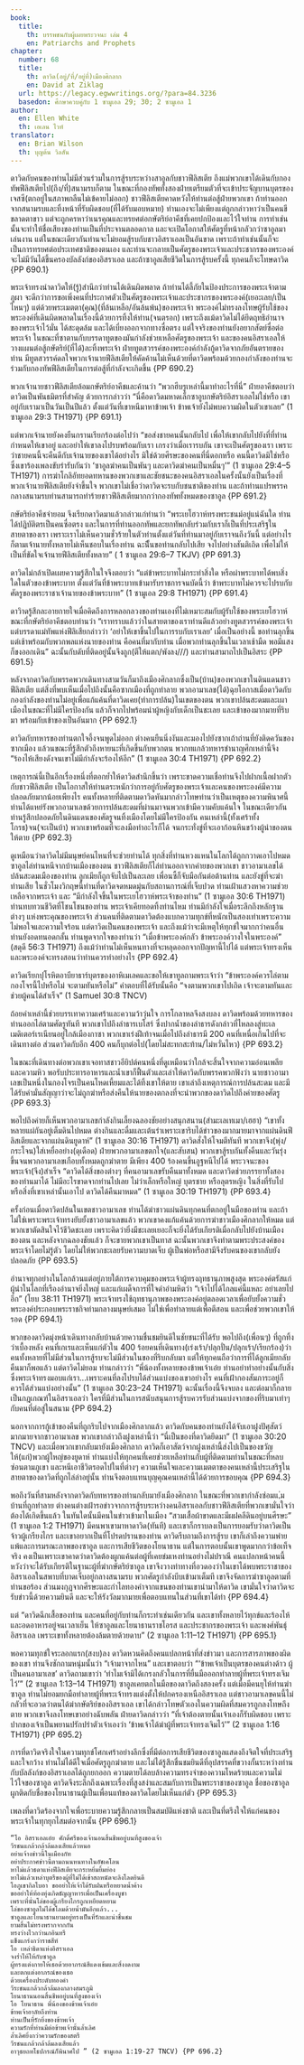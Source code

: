 ```yaml
---
book:
  title:
    th: บรรพชนกับผู้เผยพระวจนะ เล่ม 4
    en: Patriarchs and Prophets
chapter:
  number: 68
  title:
    th: ดาวิด(อยู่/ที่/อยู่ที่)เมืองศิกลาก
    en: David at Ziklag
  url: https://legacy.egwwritings.org/?para=84.3236
  basedon: ศึกษาควบคู่กับ 1 ซามูเอล 29; 30; 2 ซามูเอล 1
author:
  en: Ellen White
  th: เอเลน ไวท์
translator:
  en: Brian Wilson
  th: บุญต้น วิลสัน
---
```


ดาวิดกับคนของท่านไม่มีส่วนร่วมในการสู้รบระหว่างสาอูลกับชาวฟีลิสเตีย ถึงแม่พวกเขาได้เดินกับกองทัพฟีลิสเตียไป(ถึง/ที่)สนามรบก็ตาม ในขณะที่กองทัพทั้งสองฝ่ายเตรียมตัวที่จะเข้าประจัญบานบุตรของเจสซี(ตกอยู่ในสภาพกลืนไม่เข้คายไม่ออก) ชาวฟีลิสเตียคาดหวังให้ท่านต่อสู้ฝ่ายพวกเขา ถ้าท่านออกจากสนามรบและทิ้งหน้าที่รับผิดชอบ(ที่ได้รับมอบหมาย) ท่านเองจะไม่เพียงแต่ถูกกล่าวหาว่าเป็นคนขีขลาดตาขาว แต่จะถูกครหาว่าเนรคุณและทรยศต่อกษัตริย์อาคีชที่เคยปกป้องและไว้ใจท่าน การทำเช่นนั้นจะทำให้ชื่อเสียงของท่านเป็นที่ประจานตลอดกาล และจะเปิดโอกาสให้ศัตรูที่หน้ากลัวกว่าซาอูลมาเล่นงาน แต่ในขณะเดียวกันท่านจะไม่ยอมสู้รบกับชาวอิสราเอลเป็นอันขาด เพราะถ้าทำเช่นนั้นก็จะเป็นการทรยศต่อประเทศชาติของตนเอง และท่านจะกลายเป็นศัตรูของพระเจ้าและประชากรของพระองค์ จะไม่มีวันได้ขึ้นครองบัลลังก์ของอิสราเอล และถ้าซาอูลเสียชีวิตในการสู้รบครั้งนี้ ทุกคนก็จะโทษดาวิด {PP 690.1}

พระเจ้าทรงนำดาวิดให้(รู้)สำนึกว่าท่านได้เดินผิดพลาด ถ้าท่านได้ลี้ภัยในป้องประการของพระเจ้าตามภูผา จะดีกว่าการขอเพิ่งคนที่ประกาศตัวเป็นศัตรูของพระเจ้าและประชากรของพระองค์(เยอะเลย/เป็นไหนๆ) แต่ด้วยพระเมตตา(คุณ)(ที่ล้นเหลือ/อันล้นพ้น)ของพระเจ้า พระองค์ไม่ทรงลงโทษผู้รับใช้ของพระองค์ที่เดินผิดพลาดในเรื่องนี้ด้วยการทิ้งให้ท่าน(จนตรอก) เพราะถึงแม้ดาวิดไม่ได้ยึดฤทธิอำนาจของพระเจ้าไว้มั่น ได้สะดุดล้ม และได้เบี่ยงออกจากทางซื่อตรง แต่ใจจริงของท่านยังอยากสัตย์ซื่อต่อพระเจ้า ในขณะที่ซาตานกับบรรดาทูตของมันกำลังช่วยเหลือศัตรูของพระเจ้า และของคนอิสราเอลให้วางแผนต่อสู้กษัตริย์(ที่ได้)ละทิ้งพระเจ้า ฝ่ายทูตสวรรค์ของพระองค์กำลังกู้ดาวิดจากภัยอันตรายของท่าน มีทูตสวรรค์ดลใจพวกเจ้านายฟีลิสเตียให้คัดค้านไม่เห็นด้วยที่ดาวิดพร้อมด้วยกองกำลังของท่านจะร่วมกับกองทัพฟีลิสเตียในการต่อสู้ที่กำลังจะเกิดขึ้น {PP 690.2}

พวกเจ้านายชาวฟีลิสเตียล้อมกษัตริย์อาคีชและค้านว่า “พวกฮีบรูเหล่านี้มาทำอะไรที่นี่” ฝ่ายอาคีชตอบว่าดาวิดเป็นพันธมิตรที่สำคัญ  ด้วยการกล่าวว่า “นี่คือดาวิดมหาดเล็กซาอูบกษัตริย์อิสราเอลไม่ใช่หรือ เขาอยู่กับเรามาเป็นวันเป็นปีแล้ว ตั้งแต่วันที่เขาหนีมาหาข้าพเจ้า ข้าพเจ้ายังไม่พบความผิดในตัวเขาเลย” (1 ซามูเอล 29:3 TH1971) {PP 691.1}

แต่พวกเจ้านายยังคงยืนกรานเรียกร้องต่อไปว่า “ขอส่งชายคนนั้นกลับไป เพื่อให้เขากลับไปยังที่ที่ท่านกำหนดให้เขาอยู่ และอย่าให้เขาลงไปรบพร้อมกับเรา เกรงว่าเมื่อเรารบกัน เขาจะเป็นศัตรูของเรา เพราะว่าชายคนนี้จะคืนดีกับเจ้านายของเขาได้อย่างไร มิใช่ด้วยศีรษะของคนที่นี่ดอกหรือ คนนี้ดาวิดมิใช่หรือ ซึ่งเขาร้องเพลงขับรำรับกันว่า ‘ซาอูลฆ่าคนเป็นพันๆ และดาวิดฆ่าคนเป็นหมื่นๆ’” (1 ซามูเอล 29:4–5 TH1971) การฆ่าโกลิอัทยอดทหานของพวกเขาและชัยชนะของคนอิสราเอลในครั้งนั้นยังเป็นเรื่องที่พวกเจ้านายฟีลิสเตียยังจำขึ้นใจ พวกเขาไม่เชื่อว่าดาวิดจะรบกับชนชาติของท่าน และถ้าท่านแปรพรรคกลางสนามรบท่านสามารถทำร้ายชาวฟีลิสเตียมากกว่ากองทัพทั้งหมดของซาอูล {PP 691.2}

กษัตริย์อาคีชจำยอม จึงเรียกดาวิดมาแล้วกล่าวแก่ท่านว่า “พระเยโฮวาห์ทรงพระชนม์อยู่แน่ฉันใด ท่านได้ปฏิบัติตรเป็นคนซื่อตรง และในการที่ท่านออกทัพและยกทัพกลับร่วมกับเราก็เป็นที่ประเสริฐในสายตาของเรา เพราะเราไม่เห็นความชั่วร้ายในตัวท่านตั้งแต่วันที่ท่านมาอยู่กับเราจนถึงวันนี้ แต่อย่างไรก็ตามเจ้านายทั้งหลายไม่เห็นชอบในเรื่องท่าน ฉะนีั้นขอท่านกลับไปเสีย จงไปอย่างสันติเถิด เพื่อไม่ให้เป็นที่ขัดใจเจ้านายฟีลิสเตียทั้งหลาย” ( 1 ซามูเอล 29:6–7 TKJV) {PP 691.3}

ดาวิดไม่กล้าเปิดเผยความรู้สึกในใจจึงตอบว่า “แต่ข้าพระบาทไม่กระทำสิ่งใด หรือผ่าพระบาทได้พบสิ่งใดในตัวของข้าพระบาท ตั้งแต่วันที่ข้าพระบาทเข้ามารับราชการจนบัดนี้ว่า ข้าพระบาทไม่ควรจะไปรบกับศัตรูของพระราชาเจ้านายของข้าพระบาท” (1 ซามูเอล 29:8 TH1971) {PP 691.4}

ดาวิาดรู้สึกละอายกายใจเมื่อคิดถึงการหลอกลวงของท่านเองที่ไม่เหมาะสมกับผู้รับใช้ของพระเยโฮวาห์ ขณะที่กษัตริย์อาคีชตอบท่านว่า “เราทราบแล้วว่าในสายตาของเราท่านดีแล้วอย่างทูตสวรรค์ของพระเจ้า แต่บรรดาแม่ทัพแห่งฟีลิเสียกล่าวว่า ‘อย่าให้เขาขึ้นไปในการรบกับเราเลย’ เมื่อเป็นอย่างนี้ ขอท่านลุกขึ้นแต่เช้าพร้อมกับพวกพลแห่งนายของท่าน คือคนที่มากับท่าน เมื่อพวกท่านลุกขึ้นในเวลาเช้ามืด พอมีแสงก็ขงออกเดิน” ฉะนั้นกับดับที่ติดอยู่นั้นจึงถูก(ตีให้แตก/พังลง///) และท่านสามาถไปเป็นอิสระ {PP 691.5}

หลังจากดาวิดกับพรรคพวกเดินทางสามวันก็มาถึงเมืองศิกลากซึ่งเป็น(บ้าน)ของพวกเขาในดินแดนชาวฟีลิสเตีย แต่สิ่งที่พบเห็นเมื่อไปถึงนั้นคือซากเมืองที่ถูกทำลาย พวกอามาเลข(ได้)ฉุยโอกาสเมื่อดาวิดกับกองกำลังของท่านไม่อยู่เพื่อแก้แค้นที่ดาวิดเคย(ทำการปล้น)ในเขตของตน พวกเขาปล้นสะดมและเผาเมืองในขณะที่ไม่มีใครป้องกัน แล้วก็จากไปพร้อมนำผู้หญิงกับเด็กเป็นชะเลย และเข้าของมากมายที่ริบมา พร้อมกับเข้าของเป็นอันมาก {PP 692.1}

ดาวิดกับทหารของท่านตกใจอึ้งจนพูดไม่ออก ต่างคนยืนนิ่งงันและมองไปยังซากเถ้าถ่านที่ยังติดควันของซากเมือง แล้วนขณะที่รู้สึกตัวถึงหายนะที่เกิดขึ้นกับพวกตน พวกทแกล้วทหารชำนาญศึกเหล่านี้จึง “ร้องไห้เสียงดังจนเขาไม่มีกำลังจะร้องไห้อีก” (1 ซามูเอล 30:4 TH1971) {PP 692.2}

เหตุการณ์นี้เป็นอีกเรื่องหนึ่งที่ตอกย้ำให้ดาวิดสำนึกขึ้นว่า เพราะขาดความเชื่อท่านจึงไปฝากเนื้อฝากตัวกับชาวฟีลิสเตีย เป็นโอกาสให้ท่านตระหนักว่าการอยู่กับศัตรูของพระเจ้าและคนของพระองค์มีความปลอดภัยมากน้อยเพียงไร คนทั้งหลายที่ติดตามดาวิดหันมากล่าวโทษท่านว่าเป็นเหตุของความพินาศนี้ ท่านได้แหย่รังพวกอามาเลขด้วยการปล้นสะดมที่ผ่านมาจนพวกเข้ามีความคับแค้นใจ ในขณะเดียวกันท่านรู้สึกปลอดภัยในดินแดนของศัตรูจนทิ้งเมืองโดยไม่มีใครป้องกัน คนเหล่านี้(ทั้งเศร้าทั้งโกรธ)จน(จะเป็นบ้า) พวกเขาพร้อมที่จะลงมือทำอะไรก็ได้ จนกระทั่งขู่ที่จะเอาก้อนหินขว้างผู้นำของตนให้ตาย {PP 692.3}

ดูเหมือนว่าดาวิดไม่มีมนุษย์คนไหนที่จะช่วยท่านได้ ทุกสิ่งที่ท่านหวงแหนในโลกได้ถูกกวาดเอาไปหมด ซาอูลไล่ท่านหนีจากบ้านเมืองของตน ชาวฟีลิสเตียก็ไล่ท่านออกจากค่ายของพวกเขา ชาวอามาเลขได้ปล้นสะดมเมืองของท่าน ลูกเมียก็ถูกจับไปเป็นละเลย เพื่อนซี้ก็จับมือกันต่อต้านท่าน และยังขู่ที่จะฆ่าท่านเสีย ในชั่วโมงวิกฤษนี้ท่านที่ดาวิดจดหมดมุ่นกับสถานการณ์ที่เจ็บปวด ท่านเฝ้าแสวงหาความช่วยเหลือจากพระเจ้า และ “มีกำลังใจขึ้นในพระเยโฮวาห์พระเจ้าของท่าน” (1 ซามูเอล 30:6 TH1971) ท่านทบทวนชีวิตที่โชนโชนของท่าน พระเจ้าเคียทอดทิ้งท่านไหม ท่านมีกำลังใจเมื่อระลึกถึงหลักฐานต่างๆ แห่งพระคุณของพระเจ้า ส่วนคนที่ติดตามดาวิดต้องแบกความทุกข์ที่หนักเป็นสองเท่าเพราะความไม่พอใจและความใจร้อน แต่ดาวิดเป็นคนของพระเจ้า และถึงแม้ว่าจะมีเหตุให้ทุกข์ใจมากกว่าคนอื่นท่านยังอดทนอดกลั้น ท่านพูดจากใจของท่านว่า “เมื่อข้าพระองค์กลัว ข้าพระองค์วางใจในพระองค์” (สดุดี 56:3 TH1971) ถึงแม้ว่าท่านไม่เห็นหนทางที่จะหลุดออกจากปัญหานี้ไปได้ แต่พระเจ้าทรงเห็น และพระองค์จะทรงสอนว่าท่านควรทำอย่างไร {PP 692.4}

ดาวิดเรียกปุโรหิตอาบียาธาร์บุตรของอาหิเมเลคและขอให้เขาทูลถามพระเจ้าว่า “ข้าพระองค์ควรไล่ตามกองโจรนี้ไปหรือไม่ จะตามทันหรือไม่” คำตอบที่ได้รับนั้นคือ “จงตามพวกเขาไปเถิด เจ้าจะตามทันและช่วยผู้คนได้สำเร็จ” (1 Samuel 30:8 TNCV)

ถ้อยคำเหล่านี้ช่วยบรรเทาความเศร้าและความว้าวุ่นใจ การโกลาหลจึงสงบลง ดาวิดพร้อมด้วยทหารของท่านออกไล่ตามศัตรูทันที พวกเขาไปถึงลำธารเบโสร์ ซึ่งปากน้ำของลำธารดังกล่าวที่ไหลลงสู่ทะเลเมดิเตอร์เรเนียนอยู่ใกล้เมืองกาซา พวกเขาเร่งฝีเท้าจนเมื่อไปถึงลำธารมี 200 คนที่เหนื่อเกินไปที่จะเดินทางต่อ ส่วนดาวิดกับอีก 400 คนก็บุกต่อไป(โดยไม่สะทกสะท้าน/ไม่หวั่นไหว) {PP 693.2}

ในขณะที่เดินทางต่อพวกเขาเจอทาสชาวอียิปต์คนหนึ่งที่ดูเหมือนว่าใกล้จะสิ้นใจจากความอ่อนเพลีย และความหิว พอรับประทารอาหารและน้ำเขาก็ฟื้นตัวและเล่าให้ดาวิดกับพรรคพวกฟังว่า นายชาวอามาเลขเป็นหนึ่งในกองโจรเป็นคนโหดเหี้ยมและได้ทิ้งเขาให้ตาย เขาเล่าถึงเหตุการณ์การปล้นสะดม และมีได้รับคำมั่นสัญญาว่าจะไม่ถูกฆ่าหรือส่งคืนให้นายของตกลงที่จะนำพวกของดาวิดไปถึงค่ายของศัตรู {PP 693.3}

พอไปถึงค่ายก็เห็นพวกอามาเลขกำลังกินเลี้ยงฉลองชัยอย่างสนุกสนาน(สำมะเลเทเมา/เฮฮา) “เขาทั้งหลายแผ่กันอยู่เต็มดินไปหมด ต่างกินและดื่มและเต้นรำเพราะเขาริบได้ข่าวของมากมายมาจากแผ่นดินฟีลิสเตียและจากแผ่นดินยูดาห์” (1 ซามูเอล 30:16 TH1971) ดาวิดสั่งให้โจมตีทันที พวกเขาจึง(พุ่ง/กระโจน)ใส่เหยื่ออย่าง(ดุเดือด) ฝ่ายพวกอามาเลขตกใจ(และสับสน) พวกเขาสู้รบกันทั้งคืนและวันรุ่งขึ้นจนพวกอามาเลขเกือบทั้งหมดถูกฆ่าตาย มีเพียง 400 ร้องคนขึ้นอูฐหนีไปได้ พระวจนะของพระเจ้า(จึง)สำเร็จ “ดาวิดได้สิ่งของต่างๆ ที่คนอามาเลขรับคืนมาทั้งหมด และดาวิดช่วยภรรยาทั้งสองของท่านมาได้ ไม่มีอะไรขาดจากท่านไปเลย ไม่ว่าเล็กหรือใหญ่ บุตรชาย หรือลุตรหญิง ในสิ่งที่รับไปหรือสิ่งที่เขาเหล่านั้นเอาไป ดาวิดได้คืนมาหมด” (1 ซามูเอล 30:19 TH1971) {PP 693.4}

ครั้งก่อนเมื่อดาวิดปล้นในเขตชาวอามาเลข ท่านได้ฆ่าชาวแผ่นดินทุกคนที่ตกอยู่ในมือของท่าน และถ้าไม่ใช่เพราะพระเจ้าทรงยับยั้งชาวอามาเลขแล้ว พวกเขาคงแก้แค้นด้วยการฆ่าชาวเมืองศิกลากให้หมด แต่พวกเขาตัดสินใจไว้ชีวิดชะเลย เพราะคิดว่ายิ่งมีชะเลยเยอะก็จะยิ่งได้รับเกียรติเมื่อกลับไปยังบ้านเมืองของตน และหลังจากฉลองชัยแล้ว ก็จะขายพวกเขาเป็นทาส ฉะนั้นพวกเขาจึงทำตามพระประสงค์ของพระเจ้าโดยไม่รู้ตัว โดยไม่ให้พวกชะเลยรับความบาดเจ็บ ผู้เป็นพ่อหรือสามีจึงรับคนของเขากลับยังปลอดภัย {PP 693.5}

อำนาจทุกอย่างในโลกล้วนแต่อยู่ภายใต้การควบคุมของพระเจ้าผู้ทรงฤทธานุภาพสูงสุด พระองค์ตรัสแก่ผู้นำในโลกที่เรืองอำนาจยิ่งใหญ่ และแก่เผด็จการที่ใจดำอำมหิตว่า “เจ้าไปได้ไกลแค่นี้แหละ อย่าเลยไปอีก” (โยบ 38:11 TH1971) พระเจ้าทรงใช้ฤทธานุภาพของพระองค์อยู่ตลอดเวลาเพื่อยับยั้งความชั่ว พระองค์ประกอบพระราชกิจท่ามกลางมนุษย์เสมอ ไม่ใช่เพื่อทำลายแต่เพื่อตีสอน และเพื่อช่วยพวกเขาให้รอด {PP 694.1}

พวกของดาวิดมุ่งหน้าเดินทางกลับบ้านด้วยความชื่นชมยินดีในชัยชนะที่ได้รับ พอไปถึง(เพื่อนๆ) ที่ถูกทิ้งว่าเบื้องหลัง คนที่เกเรและเห็นแก่ตัวใน 400 ร้อยคนที่เดินทาง(เร่งเร้า/ปลุกปั่น/ปลุกเร้า/เรียกร้อง)ว่าคนทั้งหลายที่ไม่มีส่วนในการสู้รบจะไม่มีส่วนในของที่ริบกลับมา แต่ให้ทุกคนถือว่าการที่ได้ลูกเมียกลับคืนมาก็พอแล้ว แต่ดาวิดไม่ยอม ท่านกล่าวว่า “พี่น้องทั้งหลายของข้าพเจ้าเอ๋ย ท่านอย่าทำอย่างนั้นกับสิ่งซึ่งพระเจ้าทรงมอบแก่เรา...เพราะคนที่ลงไปรบได้ส่วนแบ่งของเขาอย่างไร คนที่เฝ้ากองสัมภาระอยู่ก็ควรได้ส่วนแบ่งอย่างนั้น” (1 ซามูเอล 30:23–24 TH1971) ฉะนั้นเรื่องนี้จึงจบลง และต่อมาก็กลายเป็นกฎเกณฑ์ในอิสราเอลว่า ใครที่มีส่วนในการสนับสนุนการสู้รบควรรับส่วนแบ่งจากของที่ริบมาเท่าๆ กับคนที่ต่อสู่ในสนาม {PP 694.2}

นอกจากการกู้เข้าของคืนที่ถูกริบไปจากเมืองศิกลากแล้ว ดาวิดกับคนของท่านยังได้จับเอาฝูงปัศุสัตว์มากมายจากชาวอามาเลข พวกเขากล่าวถึงฝูงเหล่านี้ว่า “นี่เป็นของที่ดาวิดยึดมา” (1 ซามูเอล 30:20 TNCV) และเมื่อพวกเขากลับมายังเมืองศิกลาก ดาวิดก็เอาสัตว์จากฝูงเหล่านี้ส่งไปเป็นของขวัญให้(แก่)พวกผู้ใหญ่ของยูดาห์ ท่านแบ่งให้ทุกคนที่เคยช่วยเหลือท่านกับผู้ที่ติดตามท่านในขณะที่หลบซ่อนตามภูเขา และหนีเอาชีวิตรอดไปในที่ต่างๆ ความเห็นใจและความเมตตาของคนเหล่านี้ประเสริฐในสายตาของดาวิดที่ถูกไล่ล่าอยู่นั้น ท่านจึงตอบแทนบุญคุณคนเหล่านี้ได้ด้วยการขอบคุณ {PP 694.3}

พอถึงวันที่สามหลังจากดาวิดกับทหารของท่านกลับมายังเมืองศิกลาก ในขณะที่พวกเขากำลังซ่อมแ,่มบ้านที่ถูกทำลาย ต่างคนต่างเฝ้ารอข่าวจากการสู้รบระหว่างคนอิสราเอลกับชาวฟีลิสเตียที่พวกเขามั่นใจว่าต้องได้เกิดขึ้นแล้ว ในทันใดนั้นมีคนในข่าวเข้ามาในเมือง “สวมเสื้อผ้าขาดและมีผฝคลีดินอยู่บนศีรษะ” (1  ซามูเอล 1:2 TH1971) มีคนพาเขามาหาดาวิด(ทันที) และเขาก็กราบลงเป็นการยอมรับว่าดาวิดเป็นจ้าวผู้เกรียงไกร และเขาอยากเป็นที่โปรดปรานของท่าน ดาวิดรีบถามถึงการสู้รบ เขาก็เล่าถึงความพ่ายแพ้และการมรณะภาพของซาอูล และการเสียชีวิตของโยนาธาน แต่ในการตอบนั้นเขาพูดมากกว่าข้อเท็จจริง คงเป็นเพราะเขาคาดว่าดาวิดต้องผูกแค้นต่อผู้ที่เคยข่มเหงท่านอย่างไม่ปราณี คนแปลกหน้าคนนี้หวังว่าจะได้รับเกียรติในฐานะผู้ที่ฆ่ากษัตริย์ซาอูล เขาจึงวางท่าทางที่อวดองว่าในเขาได้พบพระราชาของอิสราเอลในสพาบที่บาดเจ็บอยู่กลางสนามรบ พวกศัตรูกำลังบีบเข้ามาเต็มที เขาจึงจัดการฆ่าซาอูลตามที่ท่านขอร้อง ส่วนมงกุฎจากศีรษะและกำไลทองคำจากแขนของท่านเขานำมาให้ดาวิด เขามั่นใจว่าดาวิดจะรับข่าวนี้ด้วยความยินดี และจะให้รังวัลมากมายเพื่อตอบแทนในส่วนที่เขาได้ทำ {PP 694.4}

แต่ “ดาวิดฉีกเสื้อของท่าน และคนที่อยู่กับท่านก็กระทำเช่นเดียวกัน และเขาทั้งหลายไว้ทุกข์และร้องไห้และอดอาหารอยู่จนเวลาเย็น ให้ซาอูลและโยนาธานราชโอรส และประชากรของพระเจ้า และพงศ์พันธุ์อิสราเอล เพราะเขาทั้งหลายต้องล้มตายด้วยดาบ” (2 ซามูเอล 1:11–12 TH1971) {PP 695.1}

พอความทุกข์ใจระลอกแรก(สงบ)ลง ดาวิดหวนคิดถึงคนแปลกหน้าที่ส่งข่าวมา และการสารภาพของผิดของเขา ท่านจึงซักถามหนุ่มนั้นว่า “เจ้ามาจากไหน” และเขาตอบว่า  “‘ข้าพเจ้าเป็นบุตรของคนต่างด้าว ผู้เป็นคนอามาเลข’ ดาวิดถามเขาว่า ‘ทำไมเจ้ามิได้เกรงกลัวในการที่ยื่นมือออกทำลายผู้ที่พระเจ้าทรงเจิมไว้’” (2 ซามูเอล 1:13–14 TH1971) ซาอูลเคยตกในมือของดาวิดถึงสองครั้ง แต่เมื่อมีคนยุให้ท่านฆ่าซาอูล ท่านไม่ยอมยกมือทำลายผู้ที่พระเจ้าทรงแต่งตั้งให้ปกครองเหนืออิสราเอล แต่ชาวอามาเลขคนนี้ไม่กลัวที่จะอวดว่าตนได้ฆ่ากษัตริย์ของอิสราเอล เขาได้กล่าวโทษตัวเองในความผิดที่สมควรถูกลงโทษถึงตาย พวกเขาจึงลงโทษเขาอย่างฉับพลัน ฝ่ายดาวิดกล่าวว่า “ที่เจ้าต้องตายนั้นเจ้าเองก็รับผิดชอบ เพราะปากของเจ้าเป็นพยานปรักปรำตัวเจ้าเองว่า ‘ข้าพเจ้าได้ฆ่าผู้ที่พระเจ้าทรงเจิมไว้’” (2 ซามูเอล 1:16 TH1971) {PP 695.2}

การที่ดาวิดจริงใจในความทุกข์โศกเศร้าอย่างลึกซึ่งที่มีต่อการเสียชีวิตของซาอูลแสดงถึงจิตใจที่ประเสริฐและใจกว้าง ท่านไม่ได้ดีใจเมื่อศัตรูถูกฆ่าตาย และไม่ได้รู้สึกชื่นชมยินดีที่อุปสรรคที่ขวางกั้นระหว่างท่านกับบัลลังก์ของอิสราเอลได้ถูกยกออก ความตายได้ลบล้างความทรงจำของความโหดร้ายและความไม่ไว้ใจของซาอูล ดาวิดจึงระลึกถึงเฉพาะเรื่องที่สูงสง่าและสมกับการเป็นพระราชาของซาอูล ชื่อของซาอูลผูกติดกับชื่อของโยนาธานผู้เป็นเพื่อนแท้ของดาวิดโดยไม่เห็นแก่ตัว {PP 695.3}

เพลงที่ดาวิดร้องจากใจเพื่อระบายความรู้สึกกลายเป็นสมบัติแห่งชาติ และเป็นที่ตรึงใจให้แก่คนของพระเจ้าในทุกยุกไสมต่อจากนั้น {PP 696.1}

    “โอ อิสราเอลเอ๋ย ศักดิ์ศรีของเจ้านอนสิ้นชีพอยู่บนที่สูงของเจ้า 
    วีรชนแกล้วกล้าล้มลงเสียแล้วหนอ
    อย่าแจ้างข่าวนี้ในเมืองกัท
    อย่าประกาศข่าวนี้ตามถนนหนทางในอัชเคโลน
    หาไม่แล้วธดาแห่งฟีลิสเตียจะกระหยิ่มยิ้มย่อง
    หาไม่แล้วเหล่าบุตรีของผู้ที่ไม่ได้เข้าสถหนัดจะลิงโลดยินดี
    โอภูเขากิลโบอา ขออย่าให้เจ้าได้รับฝนหรือหยาดน้ำค้าง
    ขออย่าให้ท้องทุ่งเกิดธัญญาหารเพื่อเป็นเครื่องบูชา
    เพราะที่นั่นโล่ของผู้เกรียงไกรถูกเหยียดหยาม
    โล่ของซาอูลไม่ได้ชโลมด้วยน้ำมันอีกแล้ว...
    ซาอูลและโยนาธานยามอยู่ทรงเป็นที่รักและน่าชื่นชม
    ยามสิ้นไม่ทรงพรากจากกัน
    ทรงว่างไวกว่านกอินทรี
    แข็งแกร่งกว่าราชสีห์
    โอ เหล่าธิดาแห่งอิสราเอล
    จงร่ำไห้ให้กับซาอูล
    ผู้ทรงแต่งกายให้เธอด้วยอาภรณ์สีแดงเข้มและสิ่งงดงาม
    และตกแต่งอาภรณ์ของเธอ
    ด้วยเครื่องประดับทองคำ
    วีระชนแกล้วกล้าล้มลงกลางสมรภูมิ
    โยนาธานนอนสิ้นชีพอยู่บนที่สูงของเจ้า
    โอ โยนาธาน พี่น้องของข้าพเจ้าเอ๋ย
    ข้าพเจ้าอาลัยถึงท่าน
    ท่านเป็นที่รักยิ่งของข้าพเจ้า
    ความรักที่ท่านมีต่อข้าพเจ้านั้นล้ำเลิศ
    ล้ำเลิศยิ่งกว่าความรักของสตรี
    วีรชนแกล้วกล้าล้มลงเสียแล้ว
    อาวุธยถทโธปกรณ์ก็พินาศไป ” (2 ซามูเอล 1:19-27 TNCV) {PP 696.2}
